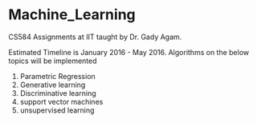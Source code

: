 # Machine_Learning
CS584 Assignments at IIT taught by Dr. Gady Agam.

Estimated Timeline is January 2016 - May 2016. Algorithms on the below topics will be implemented 

1. Parametric Regression  
2. Generative learning  
3. Discriminative learning  
4. support vector machines  
5. unsupervised learning  

